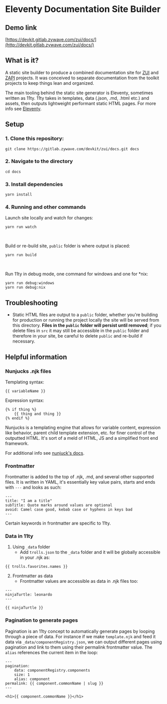 # Eleventy Documentation Site Builder

## Demo link
[https://devkit.gitlab.zywave.com/zui/docs/](http://devkit.gitlab.zywave.com/zui/docs/)

## What is it?

A static site builder to produce a combined documentation site for [ZUI](https://gitlab.zywave.com/devkit/zui/zui) and [ZAPI](https://gitlab.zywave.com/devkit/zui/zywave-api-toolkit) projects. It was conceived to separate documentation from the toolkit projects to keep things lean and organized. 

The main tooling behind the static site generator is Eleventy, sometimes written as 11ty. 11ty takes in templates, data (.json, .md, .html etc.) and assets, then outputs lightweight performant static HTML pages. For more info see [Eleventy](https://www.11ty.io/).

## Setup

### 1. Clone this repository:

```
git clone https://gitlab.zywave.com/devkit/zui/docs.git docs
```

### 2. Navigate to the directory

```
cd docs
```

### 3. Install dependencies

```
yarn install
```

### 4. Running and other commands

Launch site locally and watch for changes:
```
yarn run watch
```
<br/>

Build or re-build site, `public` folder is where output is placed:
```
yarn run build
```
<br/>

Run 11ty in debug mode, one command for windows and one for *nix:
```
yarn run debug:windows
yarn run debug:nix
```

## Troubleshooting

- Static HTML files are output to a `public` folder, whether you're building for production or running the project locally the site will be served from this directory. **Files in the `public` folder will persist until removed**; if you delete files in `src` it may still be accessible in the `public` folder and therefore in your site,  be careful to delete `public` and re-build if necessary.

## Helpful information

### Nunjucks .njk files

Templating syntax:
```
{{ variableName }}
``` 

Expression syntax:
```
{% if thing %}
    {{ thing and thing }}
{% endif %}
```

Nunjucks is a templating engine that allows for variable content, expression like behavior, parent child template extension, etc. for finer control of the outputted HTML. It's sort of a meld of HTML, JS and a simplified front end framework.

For additional info see [nunjuck's docs](https://mozilla.github.io/nunjucks/).
### Frontmatter
Frontmatter is added to the top of .njk, .md, and several other supported files. It is written in YAML, it's essentially key value pairs, starts and ends with `---` and looks as such:
```
---
title: "I am a title"
subTitle: Quote marks around values are optional
avoid: Camel case good, kebab case or hyphens in keys bad
---
```

Certain keywords in frontmatter are specific to 11ty.

### Data in 11ty
1. Using `_data` folder
   - Add `trolls.json` to the `_data` folder and it will be globally accessible in your .njk as:
 
 ```
 {{ trolls.favorites.names }}
 ```
2. Frontmatter as data
   - Frontmatter values are accessible as data in .njk files too:
  
  ```
  ---
  ninjaTurtle: leonardo
  ---

  {{ ninjaTurtle }}
  ```

### Pagination to generate pages
Pagination is an 11ty concept to automatically generate pages by looping through a piece of data. For instance if we make `template.njk` and feed it data via `_data/componentRegistry.json`, we can output different pages using pagination and link to them using their permalink frontmatter value. The `alias` references the current item in the loop:

```
---
pagination:
    data: componentRegistry.components
    size: 1
    alias: component
permalink: {{ component.commonName | slug }}
---

<h1>{{ component.commonName }}</h1>
```
